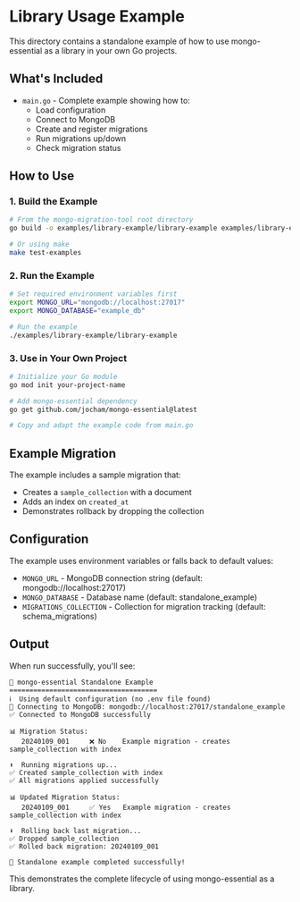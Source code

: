 # Library Usage Example

This directory contains a standalone example of how to use mongo-essential as a library in your own Go projects.

## What's Included

- `main.go` - Complete example showing how to:
  - Load configuration
  - Connect to MongoDB
  - Create and register migrations
  - Run migrations up/down
  - Check migration status

## How to Use

### 1. Build the Example
```bash
# From the mongo-migration-tool root directory
go build -o examples/library-example/library-example examples/library-example/main.go

# Or using make
make test-examples
```

### 2. Run the Example
```bash
# Set required environment variables first
export MONGO_URL="mongodb://localhost:27017"
export MONGO_DATABASE="example_db"

# Run the example
./examples/library-example/library-example
```

### 3. Use in Your Own Project
```bash
# Initialize your Go module
go mod init your-project-name

# Add mongo-essential dependency
go get github.com/jocham/mongo-essential@latest

# Copy and adapt the example code from main.go
```

## Example Migration

The example includes a sample migration that:
- Creates a `sample_collection` with a document
- Adds an index on `created_at`
- Demonstrates rollback by dropping the collection

## Configuration

The example uses environment variables or falls back to default values:
- `MONGO_URL` - MongoDB connection string (default: mongodb://localhost:27017)
- `MONGO_DATABASE` - Database name (default: standalone_example)  
- `MIGRATIONS_COLLECTION` - Collection for migration tracking (default: schema_migrations)

## Output

When run successfully, you'll see:
```
🚀 mongo-essential Standalone Example
=====================================
ℹ️  Using default configuration (no .env file found)
🔗 Connecting to MongoDB: mongodb://localhost:27017/standalone_example
✅ Connected to MongoDB successfully

📊 Migration Status:
   20240109_001     ❌ No    Example migration - creates sample_collection with index

⬆️  Running migrations up...
✅ Created sample_collection with index
✅ All migrations applied successfully

📊 Updated Migration Status:
   20240109_001     ✅ Yes   Example migration - creates sample_collection with index

⬇️  Rolling back last migration...
✅ Dropped sample_collection
✅ Rolled back migration: 20240109_001

🎉 Standalone example completed successfully!
```

This demonstrates the complete lifecycle of using mongo-essential as a library.